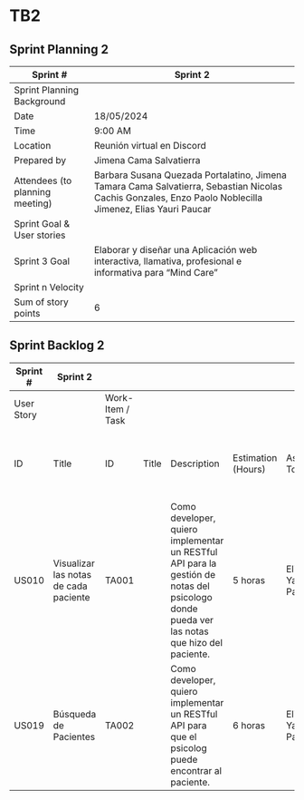 # TB2

## Sprint Planning 2

| Sprint #                        | Sprint 2                                                                                                                                                 |
|---------------------------------|----------------------------------------------------------------------------------------------------------------------------------------------------------|
| Sprint Planning Background      |                                                                                                                                                          |
| Date                            | 18/05/2024                                                                                                                                               |
| Time                            | 9:00 AM                                                                                                                                                  |
| Location                        | Reunión virtual en Discord                                                                                                                               |
| Prepared by                     | Jimena Cama Salvatierra                                                                                                                                  |
| Attendees (to planning meeting) | Barbara Susana Quezada Portalatino, Jimena Tamara Cama Salvatierra, Sebastian Nicolas Cachis Gonzales, Enzo Paolo Noblecilla Jimenez, Elias Yauri Paucar |
| Sprint Goal & User stories      |                                                                                                                                                          |
| Sprint 3 Goal                   | Elaborar y diseñar una Aplicación web interactiva, llamativa, profesional e informativa para “Mind Care”                                 |
| Sprint n Velocity               |                                                                                                                                                          |
| Sum of story points             | 6                                                                                                                                                        |

## Sprint Backlog 2

| Sprint #   | Sprint 2                                  |                  |       |                                                                                                                                                                                                                                                                                                                                   |                    |                                    |                                               |
|------------|-------------------------------------------|------------------|-------|-----------------------------------------------------------------------------------------------------------------------------------------------------------------------------------------------------------------------------------------------------------------------------------------------------------------------------------|--------------------|------------------------------------|-----------------------------------------------|
| User Story |                                           | Work-Item / Task |       |                                                                                                                                                                                                                                                                                                                                   |                    |                                    |                                               |
| ID         | Title                                     | ID               | Title | Description                                                                                                                                                                                                                                                                                                                       | Estimation (Hours) | Assigned To                        | Status (To-do / InProcess / To-Review / Done) |
| US010      | Visualizar las notas de cada paciente              | TA001            |       | Como developer, quiero implementar un RESTful API para la gestión de notas del psicologo donde pueda ver las notas que hizo del paciente.                                                                                                                                                                                                                                         | 5 horas            | Elias Yauri Paucar | InProcess                                     |
| US019      | Búsqueda de Pacientes              | TA002            |       | Como developer, quiero implementar un RESTful API para que el psicolog puede encontrar al paciente.                                                                                                                                                                                                                                        | 6 horas            | Elias Yauri Paucar | InProcess                                     |
